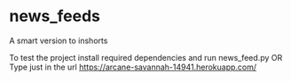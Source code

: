 # news_feeds
A smart version to inshorts

To test the project install required dependencies and run news_feed.py
OR
Type just in the url https://arcane-savannah-14941.herokuapp.com/
